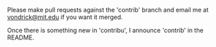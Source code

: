 Please make pull requests against the 'contrib' branch and email me at vondrick@mit.edu if you want it merged. 

Once there is something new in 'contribu', I announce 'contrib' in the README.
